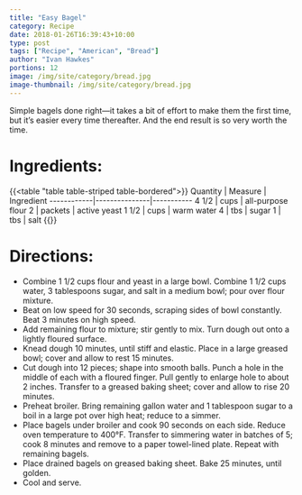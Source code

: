 ```yaml
---
title: "Easy Bagel"
category: Recipe
date: 2018-01-26T16:39:43+10:00
type: post
tags: ["Recipe", "American", "Bread"]
author: "Ivan Hawkes"
portions: 12
image: /img/site/category/bread.jpg
image-thumbnail: /img/site/category/bread.jpg
---
```


Simple bagels done right—it takes a bit of effort to make them the first time, but it’s easier every time thereafter. And the end result is so very worth the time.
<!--more-->

# Ingredients:

{{<table "table table-striped table-bordered">}}
Quantity	| Measure 		| Ingredient
------------|---------------|-----------
4 1/2 		| cups 			| all-purpose flour
2 			| packets 		| active yeast
1 1/2 		| cups			| warm water
4			| tbs 			| sugar
1			| tbs			| salt
{{</table>}}

# Directions:

* Combine 1 1/2 cups flour and yeast in a large bowl. Combine 1 1/2 cups water, 3 tablespoons sugar, and salt in a medium bowl; pour over flour mixture.
* Beat on low speed for 30 seconds, scraping sides of bowl constantly. Beat 3 minutes on high speed.
* Add remaining flour to mixture; stir gently to mix. Turn dough out onto a lightly floured surface.
* Knead dough 10 minutes, until stiff and elastic. Place in a large greased bowl; cover and allow to rest 15 minutes.
* Cut dough into 12 pieces; shape into smooth balls. Punch a hole in the middle of each with a floured finger. Pull gently to enlarge hole to about 2 inches. Transfer to a greased baking sheet; cover and allow to rise 20 minutes.
* Preheat broiler. Bring remaining gallon water and 1 tablespoon sugar to a boil in a large pot over high heat; reduce to a simmer.
* Place bagels under broiler and cook 90 seconds on each side. Reduce oven temperature to 400°F. Transfer to simmering water in batches of 5; cook 8 minutes and remove to a paper towel-lined plate. Repeat with remaining bagels.
* Place drained bagels on greased baking sheet. Bake 25 minutes, until golden.
* Cool and serve.